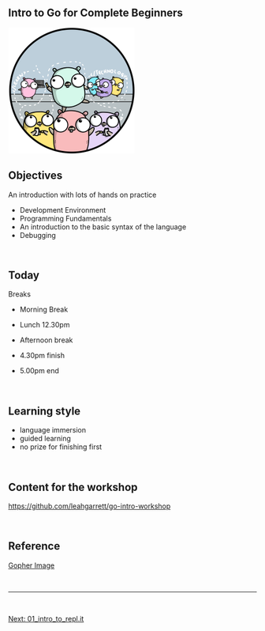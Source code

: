 
## Intro to Go for Complete Beginners

<img src="https://raw.githubusercontent.com/ashleymcnamara/gophers/master/GO_LEARN.png" width="256"/>



<br />  


## Objectives
An introduction with lots of hands on practice
- Development Environment
- Programming Fundamentals
- An introduction to the basic syntax of the language
- Debugging


<br />  

## Today
Breaks
- Morning Break
- Lunch 12.30pm
- Afternoon break

- 4.30pm finish
- 5.00pm end

<br />  

## Learning style
- language immersion
- guided learning
- no prize for finishing first

<br />  


## Content for the workshop

https://github.com/leahgarrett/go-intro-workshop


<br />  


## Reference
 
[Gopher Image](https://github.com/ashleymcnamara/gophers)

<br />

<hr />

<br />  


[Next: 01_intro_to_repl.it](/01_intro_to_repl.it.md)

